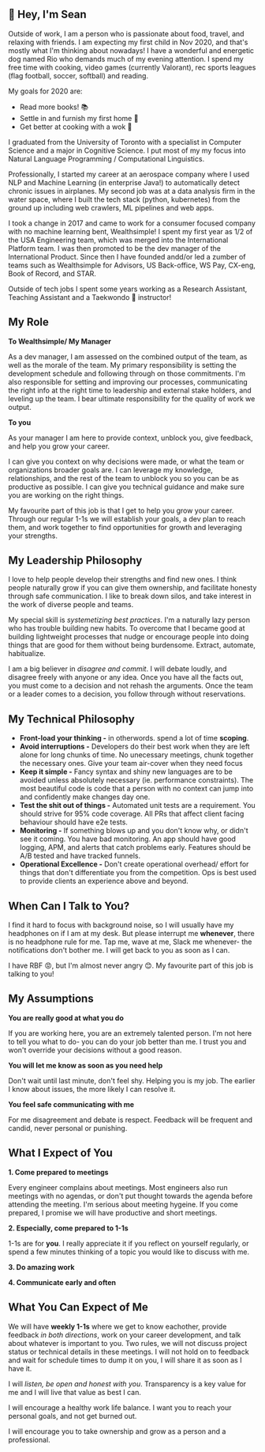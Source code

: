 ## 👋 Hey, I'm Sean

Outside of work, I am a person who is passionate about food, travel, and relaxing with friends. I am expecting my first child in Nov 2020, and that's mostly what I'm thinking about nowadays! I have a wonderful and energetic dog named Rio who demands much of my evening attention. I spend my free time with cooking, video games (currently Valorant), rec sports leagues (flag football, soccer, softball) and reading. 

My goals for 2020 are:
- Read more books! 📚
- Settle in and furnish my first home 🏡
- Get better at cooking with a wok 🥘

I graduated from the University of Toronto with a specialist in Computer Science and a major in Cognitive Science. I put most of my my focus into Natural Language Programming / Computational Linguistics. 

Professionally, I started my career at an aerospace company where I used NLP and Machine Learning (in enterprise Java!) to automatically detect chronic issues in airplanes. My second job was at a data analysis firm in the water space, where I built the tech stack (python, kubernetes) from the ground up including web crawlers, ML pipelines and web apps. 

I took a change in 2017 and came to work for a consumer focused company with no machine learning bent, Wealthsimple! I spent my first year as 1/2 of the USA Engineering team, which was merged into the International Platform team. I was then promoted to be the dev manager of the International Product. Since then I have founded andd/or led a zumber of teams such as Wealthsimple for Advisors, US Back-office, WS Pay, CX-eng, Book of Record, and STAR. 

Outside of tech jobs I spent some years working as a Research Assistant, Teaching Assistant and a Taekwondo 🥋 instructor! 

## My Role

**To Wealthsimple/ My Manager**

As a dev manager, I am assessed on the combined output of the team, as well as the morale of the team. My primary responsibility is setting the development schedule and following through on those commitments. I'm also responsible for setting and improving our processes, communicating the right info at the right time to leadership and external stake holders, and leveling up the team. I bear ultimate responsibility for the quality of work we output. 

**To you**

As your manager I am here to provide context, unblock you, give feedback, and help you grow your career. 

I can give you context on why decisions were made, or what the team or organizations broader goals are. I can leverage my knowledge, relationships, and the rest of the team to unblock you so you can be as productive as possible. I can give you technical guidance and make sure you are working on the right things.

My favourite part of this job is that I get to help you grow your career. Through our regular 1-1s we will establish your goals, a dev plan to reach them, and work together to find opportunities for growth and leveraging your strengths.


## My Leadership Philosophy

I love to help people develop their strengths and find new ones. I think people naturally grow if you can give them ownership, and facilitate honesty through safe communication. I like to break down silos, and take interest in the work of diverse people and teams.

My special skill is *systemetizing best practices*. I'm a naturally lazy person who has trouble building new habits. To overcome that I became good at building lightweight processes that nudge or encourage people into doing things that are good for them without being burdensome. Extract, automate, habitualize. 

I am a big believer in *disagree and commit*. I will debate loudly, and disagree freely with anyone or any idea. Once you have all the facts out, you must come to a decision and not rehash the arguments. Once the team or a leader comes to a decision, you follow through without reservations.


## My Technical Philosophy

- **Front-load your thinking -** in otherwords. spend a lot of time **scoping**. 
- **Avoid interruptions -** Developers do their best work when they are left alone for long chunks of time. No unecessary meetings, chunk together the necessary ones. Give your team air-cover when they need focus
- **Keep it simple -** Fancy syntax and shiny new languages are to be avoided unless absolutely necessary (ie. performance constraints). The most beautiful code is code that a person with no context can jump into and confidently make changes day one.
- **Test the shit out of things -** Automated unit tests are a requirement. You should strive for 95% code coverage. All PRs that affect client facing behaviour should have e2e tests.
- **Monitoring -** If something blows up and you don't know why, or didn't see it coming. You have bad monitoring. An app should have good logging, APM, and alerts that catch problems early. Features should be A/B tested and have tracked funnels.
- **Operational Excellence -** Don't create operational overhead/ effort for things that don't differentiate you from the competition. Ops is best used to provide clients an experience above and beyond.


## When Can I Talk to You?

I find it hard to focus with background noise, so I will usually have my headphones on if I am at my desk. But please interrupt me **whenever**, there is no headphone rule for me. Tap me, wave at me, Slack me whenever- the notifications don't bother me. I will get back to you as soon as I can.

I have RBF 😡, but I'm almost never angry 😊. My favourite part of this job is talking to you!


## My Assumptions

**You are really good at what you do**

If you are working here, you are an extremely talented person. I'm not here to tell you what to do- you can do your job better than me. I trust you and won't override your decisions without a good reason.

**You will let me know as soon as you need help**

Don't wait until last minute, don't feel shy. Helping you is my job. The earlier I know about issues, the more likely I can resolve it.

**You feel safe communicating with me**

For me disagreement and debate is respect. Feedback will be frequent and candid, never personal or punishing.

## What I Expect of You

**1. Come prepared to meetings**

Every engineer complains about meetings. Most engineers also run meetings with no agendas, or don't put thought towards the agenda before attending the meeting. I'm serious about meeting hygeine. If you come prepared, I promise we will have productive and short meetings. 

**2. Especially, come prepared to 1-1s**

1-1s are for **you**. I really appreciate it if you reflect on yourself regularly, or spend a few minutes thinking of a topic you would like to discuss with me.

**3. Do amazing work**

**4. Communicate early and often**

## What You Can Expect of Me

We will have **weekly 1-1s** where we get to know eachother, provide feedback *in both directions*, work on your career development, and talk about whatever is important to you. Two rules, we will not discuss project status or technical details in these meetings. I will not hold on to feedback and wait for schedule times to dump it on you, I will share it as soon as I have it.

I will *listen, be open and honest with you*. Transparency is a key value for me and I will live that value as best I can.

I will encourage a healthy work life balance. I want you to reach your personal goals, and not get burned out. 

I will encourage you to take ownership and grow as a person and a professional.
